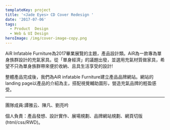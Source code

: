 ```yaml
---
templateKey: project
title: '<Jade Eyes> CD Cover Redesign '
date: '2017-07-06'
tags:
  - Product  Design
  - Web & UI Design
heroImage: /img/cover-image-copy.png
---
```

AiR Infatable Furniture為2017畢業展覽的主題，產品設計類。AiR為一款專為單身族群設計的充氣家具。從「單身經濟」的議題出發，並選用充氣材質做家具，希望不只為單身族群帶來便於收納、且具生活享受的設計! 

整體產品完成後，我們為AiR infatable Furniture建立產品品牌網站。網站的landing page以產品的介紹為主，搭配視覺輔助圖形，營造充氣品牌的輕盈感受。 

---

團隊成員:譚雅云、陳凡、劉亮吟

個人負責：產品發想、設計實作、展場規劃、品牌網站規劃、網頁切版(html/css/RWD)。
